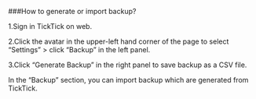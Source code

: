 ###How to generate or import backup?

1.Sign in TickTick on web.

2.Click the avatar in the upper-left hand corner of the page to select “Settings” > click “Backup” in the left panel.

3.Click “Generate Backup” in the right panel to save backup as a CSV file.

In the “Backup” section, you can import backup which are generated from TickTick.
